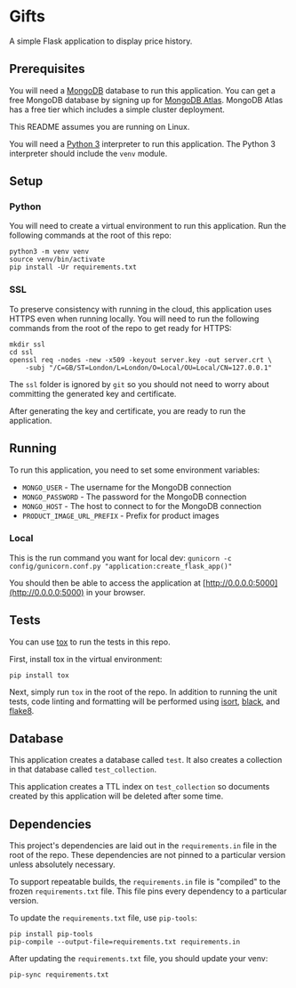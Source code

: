 # Gifts
A simple Flask application to display price history.

## Prerequisites
You will need a [MongoDB](https://www.mongodb.com/) database to run this application.
You can get a free MongoDB database by signing up for [MongoDB Atlas](https://www.mongodb.com/cloud/atlas).
MongoDB Atlas has a free tier which includes a simple cluster deployment.

This README assumes you are running on Linux.

You will need a [Python 3](https://www.python.org/about/) interpreter to run this application.
The Python 3 interpreter should include the `venv` module.

## Setup

### Python
You will need to create a virtual environment to run this application.
Run the following commands at the root of this repo:
```
python3 -m venv venv
source venv/bin/activate
pip install -Ur requirements.txt
```

### SSL
To preserve consistency with running in the cloud, this application uses HTTPS even when running locally.
You will need to run the following commands from the root of the repo to get ready for HTTPS:
```
mkdir ssl
cd ssl
openssl req -nodes -new -x509 -keyout server.key -out server.crt \
    -subj "/C=GB/ST=London/L=London/O=Local/OU=Local/CN=127.0.0.1"
```
The `ssl` folder is ignored by `git` so you should not need to worry about committing the
generated key and certificate.

After generating the key and certificate, you are ready to run the application.

## Running
To run this application, you need to set some environment variables:
* `MONGO_USER` - The username for the MongoDB connection
* `MONGO_PASSWORD` - The password for the MongoDB connection
* `MONGO_HOST` - The host to connect to for the MongoDB connection
* `PRODUCT_IMAGE_URL_PREFIX` - Prefix for product images

### Local

This is the run command you want for local dev:
`gunicorn -c config/gunicorn.conf.py "application:create_flask_app()"`

You should then be able to access the application at [http://0.0.0.0:5000](http://0.0.0.0:5000) in your browser.

## Tests
You can use [tox](https://tox.readthedocs.io/en/latest/) to run the tests in this repo.

First, install tox in the virtual environment:
```
pip install tox
```

Next, simply run `tox` in the root of the repo.
In addition to running the unit tests, code linting and formatting will be performed using
[isort](https://github.com/timothycrosley/isort), [black](https://github.com/psf/black),
and [flake8](https://flake8.pycqa.org/en/latest/).

## Database
This application creates a database called `test`.
It also creates a collection in that database called `test_collection`.

This application creates a TTL index on `test_collection` so documents created by this application will be
deleted after some time.

## Dependencies
This project's dependencies are laid out in the `requirements.in` file in the root of the repo.
These dependencies are not pinned to a particular version unless absolutely necessary.

To support repeatable builds, the `requirements.in` file is "compiled" to the frozen `requirements.txt` file.
This file pins every dependency to a particular version.

To update the `requirements.txt` file, use `pip-tools`:
```
pip install pip-tools
pip-compile --output-file=requirements.txt requirements.in
```

After updating the `requirements.txt` file, you should update your venv:
```
pip-sync requirements.txt
```
